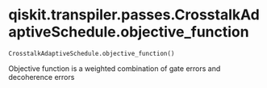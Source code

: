 # qiskit.transpiler.passes.CrosstalkAdaptiveSchedule.objective\_function

`CrosstalkAdaptiveSchedule.objective_function()`

Objective function is a weighted combination of gate errors and decoherence errors
